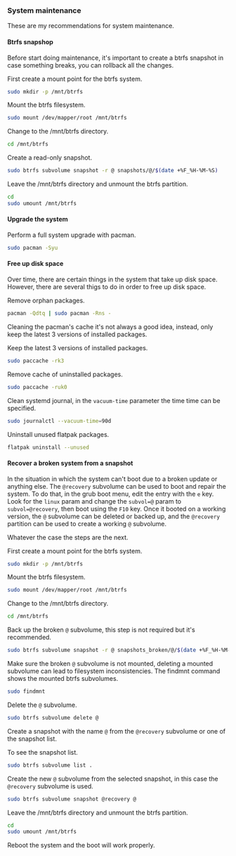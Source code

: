 ### System maintenance

These are my recommendations for system maintenance.

#### Btrfs snapshop

Before start doing maintenance, it's important to create a btrfs snapshot in case something breaks, you can rollback all the changes.

First create a mount point for the btrfs system.

```sh
sudo mkdir -p /mnt/btrfs
```

Mount the btrfs filesystem.

```sh
sudo mount /dev/mapper/root /mnt/btrfs
```

Change to the /mnt/btrfs directory.

```sh
cd /mnt/btrfs
```

Create a read-only snapshot.

```sh
sudo btrfs subvolume snapshot -r @ snapshots/@/$(date +%F_%H-%M-%S)
```

Leave the /mnt/btrfs directory and unmount the btrfs partition.

```sh
cd
sudo umount /mnt/btrfs
```

#### Upgrade the system

Perform a full system upgrade with pacman.

```sh
sudo pacman -Syu
```

#### Free up disk space

Over time, there are certain things in the system that take up disk space. However, there are several thigs to do in order to free up disk space.

Remove orphan packages.

```sh
pacman -Qdtq | sudo pacman -Rns -
```

Cleaning the pacman's cache it's not always a good idea, instead, only keep the latest 3 versions of installed packages.

Keep the latest 3 versions of installed packages.

```sh
sudo paccache -rk3
```

Remove cache of uninstalled packages.

```sh
sudo paccache -ruk0
```

Clean systemd journal, in the ```vacuum-time``` parameter the time time can be specified.

```sh
sudo journalctl --vacuum-time=90d
```

Uninstall unused flatpak packages.

```sh
flatpak uninstall --unused
```

#### Recover a broken system from a snapshot

In the situation in which the system can't boot due to a broken update or anything else. The ```@recovery``` subvolume can be used to boot and repair the system. To do that, in the grub boot menu, edit the entry with the ```e``` key. Look for the ```linux``` param and change the ```subvol=@``` param to ```subvol=@recovery```, then boot using the ```F10``` key. Once it booted on a working version, the ```@``` subvolume can be deleted or backed up, and the ```@recovery``` partition can be used to create a working ```@``` subvolume.

Whatever the case the steps are the next.

First create a mount point for the btrfs system.

```sh
sudo mkdir -p /mnt/btrfs
```

Mount the btrfs filesystem.

```sh
sudo mount /dev/mapper/root /mnt/btrfs
```

Change to the /mnt/btrfs directory.

```sh
cd /mnt/btrfs
```

Back up the broken ```@``` subvolume, this step is not required but it's recommended.

```sh
sudo btrfs subvolume snapshot -r @ snapshots_broken/@/$(date +%F_%H-%M-%S)
```

Make sure the broken ```@``` subvolume is not mounted, deleting a mounted subvolume can lead to filesystem inconsistencies. The findmnt command shows the mounted btrfs subvolumes.

```sh
sudo findmnt
```

Delete the ```@``` subvolume.

```sh
sudo btrfs subvolume delete @
```

Create a snapshot with the name ```@``` from the ```@recovery``` subvolume or one of the snapshot list.

To see the snapshot list.

```sh
sudo btrfs subvolume list .
```

Create the new ```@``` subvolume from the selected snapshot, in this case the ```@recovery``` subvolume is used.

```sh
sudo btrfs subvolume snapshot @recovery @
```

Leave the /mnt/btrfs directory and unmount the btrfs partition.

```sh
cd
sudo umount /mnt/btrfs
```

Reboot the system and the boot will work properly.
